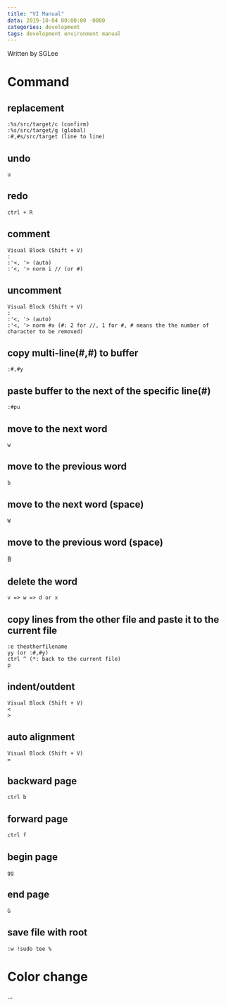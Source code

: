 ```yaml
---
title: "VI Manual"
data: 2019-10-04 00:00:00 -0000
categories: development 
tags: development environment manual
---
```


Written by SGLee

# Command

## replacement
```
:%s/src/target/c (confirm)
:%s/src/target/g (global)
:#,#s/src/target (line to line)
```

## undo
```
u
```

## redo
```
ctrl + R
```

## comment
```
Visual Block (Shift + V)
:
:'<, '> (auto)
:'<, '> norm i // (or #)
```

## uncomment
```
Visual Block (Shift + V)
:
:'<, '> (auto)
:'<, '> norm #x (#: 2 for //, 1 for #, # means the the number of character to be removed)
```

## copy multi-line(#,#) to buffer
```
:#,#y
```

## paste buffer to the next of the specific line(#)
```
:#pu
```

## move to the next word
```
w
```

## move to the previous word
```
b
```

## move to the next word (space)
```
W
```

## move to the previous word (space)
B

## delete the word
```
v => w => d or x
```

## copy lines from the other file and paste it to the current file
```
:e theotherfilename
yy (or :#,#y)
ctrl ^ (*: back to the current file)
p
```

## indent/outdent
```
Visual Block (Shift + V)
< 
>
```

## auto alignment
```
Visual Block (Shift + V)
=
```

## backward page
```
ctrl b
```

## forward page
```
ctrl f
```

## begin page
```
gg
```

## end page
```
G
```

## save file with root
```
:w !sudo tee %
```

# Color change
...
